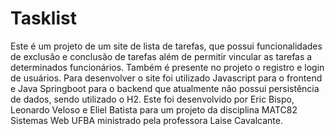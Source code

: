 # Tasklist
Este é um projeto de um site de lista de tarefas, que possui funcionalidades de exclusão e conclusão de tarefas além de permitir vincular as tarefas a determinados funcionários. Também é presente no projeto o registro e login de usuários. Para desenvolver o site foi utilizado Javascript para o frontend e Java Springboot para o backend que atualmente não possui persistência de dados, sendo utilizado o H2. Este foi desenvolvido por Eric Bispo, Leonardo Veloso e Eliel Batista para um projeto da disciplina MATC82 Sistemas Web UFBA ministrado pela professora Laise Cavalcante.